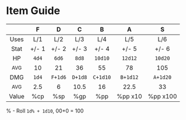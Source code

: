 # Item Guide

|  | F | D | C | B | A | S |
|:---:|:---:|:---:|:---:|:---:|:---:|:---:|
| Uses | L/1 | L/2 | L/3 | L/4 | L/5 | L/6 |
| Stat | +/- 1 | +/- 2 | +/- 3 | +/- 4 | +/- 5 | +/- 6 |
| HP | <code>4d4</code> | <code>6d6</code> | <code>8d8</code> | <code>10d10</code> | <code>12d12</code> | <code>10d20</code> |
| <small>AVG</small> | 10 | 21 | 36 | 55 | 78 | 105 |
| DMG | <code>1d4</code> | <code>F+1d6</code> | <code>D+1d8</code> | <code>C+1d10</code> | <code>B+1d12</code> | <code>A+1d20</code> |
| <small>AVG</small> | 2.5 | 6 | 10.5 | 16 | 22.5 | 33 |
| Value | %cp | %sp | %gp | %pp | %pp x10 | %pp x100 |

% - Roll <code>1d% + 1d10</code>, 00+0 = 100
